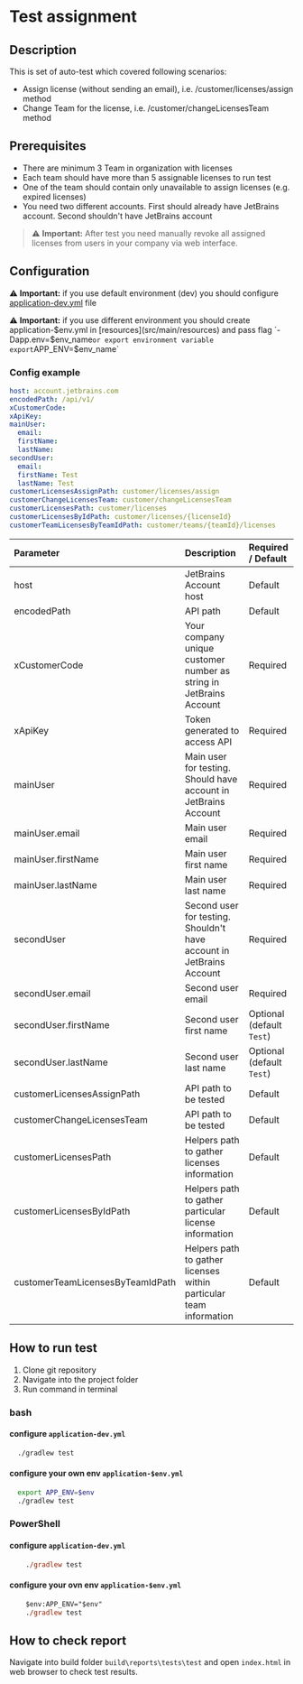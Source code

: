# Test assignment

## Description

This is set of auto-test which covered following scenarios:

- Assign license (without sending an email), i.e. /customer/licenses/assign method
- Change Team for the license, i.e. /customer/changeLicensesTeam method

## Prerequisites

- There are minimum 3 Team in organization with licenses
- Each team should have more than 5 assignable licenses to run test
- One of the team should contain only unavailable to assign licenses (e.g. expired licenses)
- You need two different accounts. First should already have JetBrains account. Second shouldn't have JetBrains account

> ⚠️ **Important:** After test you need manually revoke all assigned licenses from users in your company via web
> interface.

## Configuration

⚠️ **Important:** if you use default environment (dev) you should
configure [application-dev.yml](src/main/resources/application-dev.yml) file

⚠️ **Important:** if you use different environment you should create application-$env.yml
in [resources](src/main/resources) and pass flag `-Dapp.env=$env_name` or export environment variable export
`APP_ENV=$env_name`

### Config example

```yaml
host: account.jetbrains.com
encodedPath: /api/v1/
xCustomerCode:
xApiKey:
mainUser:
  email:
  firstName:
  lastName:
secondUser:
  email:
  firstName: Test
  lastName: Test
customerLicensesAssignPath: customer/licenses/assign
customerChangeLicensesTeam: customer/changeLicensesTeam
customerLicensesPath: customer/licenses
customerLicensesByIdPath: customer/licenses/{licenseId}
customerTeamLicensesByTeamIdPath: customer/teams/{teamId}/licenses

```

| Parameter                        | Description                                                          | Required / Default        |
|:---------------------------------|:---------------------------------------------------------------------|:--------------------------|
| host                             | JetBrains Account host                                               | Default                   |                  
| encodedPath                      | API path                                                             | Default                   |
| xCustomerCode                    | Your company unique customer number as string in JetBrains Account   | Required                  |
| xApiKey                          | Token generated to access API                                        | Required                  |
| mainUser                         | Main user for testing. Should have account in JetBrains Account      | Required                  |
| mainUser.email                   | Main user email                                                      | Required                  |
| mainUser.firstName               | Main user first name                                                 | Required                  |
| mainUser.lastName                | Main user last name                                                  | Required                  |
| secondUser                       | Second user for testing. Shouldn't have account in JetBrains Account | Required                  |
| secondUser.email                 | Second user email                                                    | Required                  |
| secondUser.firstName             | Second user first name                                               | Optional (default `Test`) |
| secondUser.lastName              | Second user last name                                                | Optional (default `Test`) |
| customerLicensesAssignPath       | API path to be tested                                                | Default                   |
| customerChangeLicensesTeam       | API path to be tested                                                | Default                   |
| customerLicensesPath             | Helpers path to gather licenses information                          | Default                   |
| customerLicensesByIdPath         | Helpers path to gather particular license information                | Default                   |
| customerTeamLicensesByTeamIdPath | Helpers path to gather licenses within particular team information   | Default                   |

## How to run test

1. Clone git repository
2. Navigate into the project folder
3. Run command in terminal

### bash

#### configure `application-dev.yml`

```bash
  ./gradlew test
```

#### configure your own env `application-$env.yml`

```bash
  export APP_ENV=$env
  ./gradlew test
```

### PowerShell

#### configure `application-dev.yml`

```ps
    ./gradlew test
```

#### configure your ovn env `application-$env.yml`

```ps
    $env:APP_ENV="$env"
    ./gradlew test
```

## How to check report

Navigate into build folder `build\reports\tests\test` and open `index.html` in web browser to check test results.
